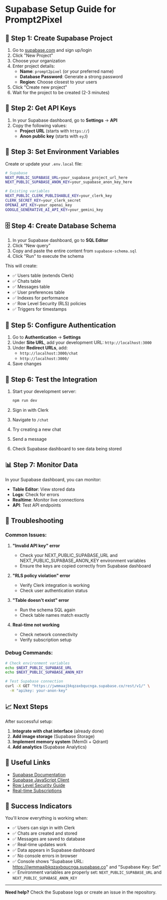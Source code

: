 # Supabase Setup Guide for Prompt2Pixel

## 🚀 **Step 1: Create Supabase Project**

1. Go to [supabase.com](https://supabase.com) and sign up/login
2. Click "New Project"
3. Choose your organization
4. Enter project details:
   - **Name**: `prompt2pixel` (or your preferred name)
   - **Database Password**: Generate a strong password
   - **Region**: Choose closest to your users
5. Click "Create new project"
6. Wait for the project to be created (2-3 minutes)

## 🔧 **Step 2: Get API Keys**

1. In your Supabase dashboard, go to **Settings** → **API**
2. Copy the following values:
   - **Project URL** (starts with `https://`)
   - **Anon public key** (starts with `eyJ`)

## 📝 **Step 3: Set Environment Variables**

Create or update your `.env.local` file:

```bash
# Supabase
NEXT_PUBLIC_SUPABASE_URL=your_supabase_project_url_here
NEXT_PUBLIC_SUPABASE_ANON_KEY=your_supabase_anon_key_here

# Existing variables
NEXT_PUBLIC_CLERK_PUBLISHABLE_KEY=your_clerk_key
CLERK_SECRET_KEY=your_clerk_secret
OPENAI_API_KEY=your_openai_key
GOOGLE_GENERATIVE_AI_API_KEY=your_gemini_key
```

## 🗄️ **Step 4: Create Database Schema**

1. In your Supabase dashboard, go to **SQL Editor**
2. Click "New query"
3. Copy and paste the entire content from `supabase-schema.sql`
4. Click "Run" to execute the schema

This will create:
- ✅ Users table (extends Clerk)
- ✅ Chats table
- ✅ Messages table
- ✅ User preferences table
- ✅ Indexes for performance
- ✅ Row Level Security (RLS) policies
- ✅ Triggers for timestamps

## 🔐 **Step 5: Configure Authentication**

1. Go to **Authentication** → **Settings**
2. Under **Site URL**, add your development URL: `http://localhost:3000`
3. Under **Redirect URLs**, add:
   - `http://localhost:3000/chat`
   - `http://localhost:3000/`
4. Save changes

## 🎯 **Step 6: Test the Integration**

1. Start your development server:
   ```bash
   npm run dev
   ```

2. Sign in with Clerk
3. Navigate to `/chat`
4. Try creating a new chat
5. Send a message
6. Check Supabase dashboard to see data being stored

## 📊 **Step 7: Monitor Data**

In your Supabase dashboard, you can monitor:

- **Table Editor**: View stored data
- **Logs**: Check for errors
- **Realtime**: Monitor live connections
- **API**: Test API endpoints

## 🔧 **Troubleshooting**

### **Common Issues:**

1. **"Invalid API key" error**
   - Check your NEXT_PUBLIC_SUPABASE_URL and NEXT_PUBLIC_SUPABASE_ANON_KEY environment variables
   - Ensure the keys are copied correctly from Supabase dashboard

2. **"RLS policy violation" error**
   - Verify Clerk integration is working
   - Check user authentication status

3. **"Table doesn't exist" error**
   - Run the schema SQL again
   - Check table names match exactly

4. **Real-time not working**
   - Check network connectivity
   - Verify subscription setup

### **Debug Commands:**

```bash
# Check environment variables
echo $NEXT_PUBLIC_SUPABASE_URL
echo $NEXT_PUBLIC_SUPABASE_ANON_KEY

# Test Supabase connection
curl -X GET "https://jwmmaajbkqzaxbqucnga.supabase.co/rest/v1/" \
  -H "apikey: your-anon-key"
```

## 📈 **Next Steps**

After successful setup:

1. **Integrate with chat interface** (already done)
2. **Add image storage** (Supabase Storage)
3. **Implement memory system** (Mem0i + Qdrant)
4. **Add analytics** (Supabase Analytics)

## 🔗 **Useful Links**

- [Supabase Documentation](https://supabase.com/docs)
- [Supabase JavaScript Client](https://supabase.com/docs/reference/javascript)
- [Row Level Security Guide](https://supabase.com/docs/guides/auth/row-level-security)
- [Real-time Subscriptions](https://supabase.com/docs/guides/realtime)

## 🎉 **Success Indicators**

You'll know everything is working when:

- ✅ Users can sign in with Clerk
- ✅ Chats are created and stored
- ✅ Messages are saved to database
- ✅ Real-time updates work
- ✅ Data appears in Supabase dashboard
- ✅ No console errors in browser
- ✅ Console shows "Supabase URL: https://jwmmaajbkqzaxbqucnga.supabase.co" and "Supabase Key: Set"
- ✅ Environment variables are properly set: `NEXT_PUBLIC_SUPABASE_URL` and `NEXT_PUBLIC_SUPABASE_ANON_KEY`

---

**Need help?** Check the Supabase logs or create an issue in the repository.
